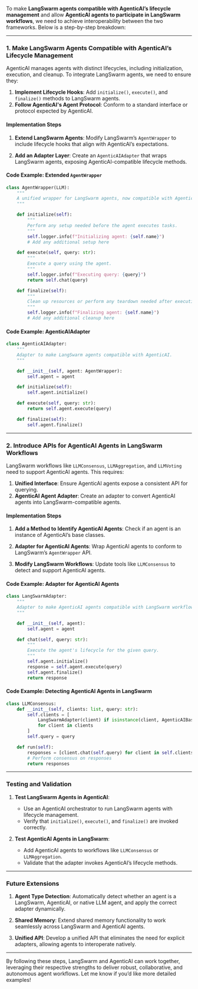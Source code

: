 To make **LangSwarm agents compatible with AgenticAI’s lifecycle management** and allow **AgenticAI agents to participate in LangSwarm workflows**, we need to achieve interoperability between the two frameworks. Below is a step-by-step breakdown:

---

### **1. Make LangSwarm Agents Compatible with AgenticAI’s Lifecycle Management**

AgenticAI manages agents with distinct lifecycles, including initialization, execution, and cleanup. To integrate LangSwarm agents, we need to ensure they:
1. **Implement Lifecycle Hooks**: Add `initialize()`, `execute()`, and `finalize()` methods to LangSwarm agents.
2. **Follow AgenticAI's Agent Protocol**: Conform to a standard interface or protocol expected by AgenticAI.

#### **Implementation Steps**
1. **Extend LangSwarm Agents**:
   Modify LangSwarm’s `AgentWrapper` to include lifecycle hooks that align with AgenticAI’s expectations.

2. **Add an Adapter Layer**:
   Create an `AgenticAIAdapter` that wraps LangSwarm agents, exposing AgenticAI-compatible lifecycle methods.

#### **Code Example: Extended `AgentWrapper`**

```python
class AgentWrapper(LLM):
    """
    A unified wrapper for LangSwarm agents, now compatible with AgenticAI lifecycle management.
    """

    def initialize(self):
        """
        Perform any setup needed before the agent executes tasks.
        """
        self.logger.info(f"Initializing agent: {self.name}")
        # Add any additional setup here

    def execute(self, query: str):
        """
        Execute a query using the agent.
        """
        self.logger.info(f"Executing query: {query}")
        return self.chat(query)

    def finalize(self):
        """
        Clean up resources or perform any teardown needed after execution.
        """
        self.logger.info(f"Finalizing agent: {self.name}")
        # Add any additional cleanup here
```

#### **Code Example: AgenticAIAdapter**

```python
class AgenticAIAdapter:
    """
    Adapter to make LangSwarm agents compatible with AgenticAI.
    """

    def __init__(self, agent: AgentWrapper):
        self.agent = agent

    def initialize(self):
        self.agent.initialize()

    def execute(self, query: str):
        return self.agent.execute(query)

    def finalize(self):
        self.agent.finalize()
```

---

### **2. Introduce APIs for AgenticAI Agents in LangSwarm Workflows**

LangSwarm workflows like `LLMConsensus`, `LLMAggregation`, and `LLMVoting` need to support AgenticAI agents. This requires:
1. **Unified Interface**: Ensure AgenticAI agents expose a consistent API for querying.
2. **AgenticAI Agent Adapter**: Create an adapter to convert AgenticAI agents into LangSwarm-compatible agents.

#### **Implementation Steps**
1. **Add a Method to Identify AgenticAI Agents**:
   Check if an agent is an instance of AgenticAI’s base classes.
   
2. **Adapter for AgenticAI Agents**:
   Wrap AgenticAI agents to conform to LangSwarm’s `AgentWrapper` API.

3. **Modify LangSwarm Workflows**:
   Update tools like `LLMConsensus` to detect and support AgenticAI agents.

#### **Code Example: Adapter for AgenticAI Agents**

```python
class LangSwarmAdapter:
    """
    Adapter to make AgenticAI agents compatible with LangSwarm workflows.
    """

    def __init__(self, agent):
        self.agent = agent

    def chat(self, query: str):
        """
        Execute the agent's lifecycle for the given query.
        """
        self.agent.initialize()
        response = self.agent.execute(query)
        self.agent.finalize()
        return response
```

#### **Code Example: Detecting AgenticAI Agents in LangSwarm**

```python
class LLMConsensus:
    def __init__(self, clients: list, query: str):
        self.clients = [
            LangSwarmAdapter(client) if isinstance(client, AgenticAIBaseAgent) else client
            for client in clients
        ]
        self.query = query

    def run(self):
        responses = [client.chat(self.query) for client in self.clients]
        # Perform consensus on responses
        return responses
```

---

### **Testing and Validation**

1. **Test LangSwarm Agents in AgenticAI**:
   - Use an AgenticAI orchestrator to run LangSwarm agents with lifecycle management.
   - Verify that `initialize()`, `execute()`, and `finalize()` are invoked correctly.

2. **Test AgenticAI Agents in LangSwarm**:
   - Add AgenticAI agents to workflows like `LLMConsensus` or `LLMAggregation`.
   - Validate that the adapter invokes AgenticAI’s lifecycle methods.

---

### **Future Extensions**

1. **Agent Type Detection**:
   Automatically detect whether an agent is a LangSwarm, AgenticAI, or native LLM agent, and apply the correct adapter dynamically.

2. **Shared Memory**:
   Extend shared memory functionality to work seamlessly across LangSwarm and AgenticAI agents.

3. **Unified API**:
   Develop a unified API that eliminates the need for explicit adapters, allowing agents to interoperate natively.

---

By following these steps, LangSwarm and AgenticAI can work together, leveraging their respective strengths to deliver robust, collaborative, and autonomous agent workflows. Let me know if you’d like more detailed examples!
